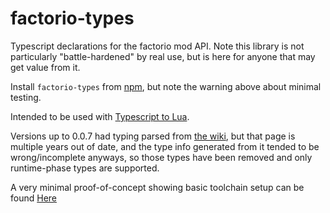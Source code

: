 # factorio-types

Typescript declarations for the factorio mod API. Note this library is not particularly "battle-hardened" by real use, but is here for anyone that may get value from it.

Install `factorio-types` from [npm](https://www.npmjs.com/package/factorio-types), but note the warning above about minimal testing.

Intended to be used with [Typescript to Lua](https://github.com/TypeScriptToLua/TypeScriptToLua).

Versions up to 0.0.7 had typing parsed from [the wiki](https://wiki.factorio.com/Prototype_overview), but that page is multiple years out of date, and the type info generated from it tended to be wrong/incomplete anyways, so those types have been removed and only runtime-phase types are supported.

A very minimal proof-of-concept showing basic toolchain setup can be found [Here](https://github.com/sguest/factorio-fire-armor-typescript)